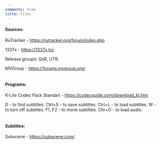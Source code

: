 ```yaml
---
comments: true
title: Films
---
```


#### Sources:

RuTracker - <https://rutracker.org/forum/index.php>

1337x - <https://1337x.to/>

Release groups: QxR, UTR.

MVGroup - <https://forums.mvgroup.org/>
<br><br>

#### Programs:

K-Lite Codec Pack Standart - <https://codecguide.com/download_kl.htm>

D - to find subtitles. Ctrl+S - to save subtitles. Ctrl+L - to load subtitles. W - to turn off subtitles. F1, F2 - to move subtitles. Cltr+O - to load audio.
<br><br>

#### Subtitles:

Subscene - <https://subscene.com/>